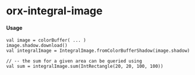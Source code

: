 # orx-integral-image

#### Usage

```
val image = colorBuffer( ... )
image.shadow.download()
val integralImage = IntegralImage.fromColorBufferShadow(image.shadow)

// -- the sum for a given area can be queried using
val sum = integralImage.sum(IntRectangle(20, 20, 100, 100))
```
